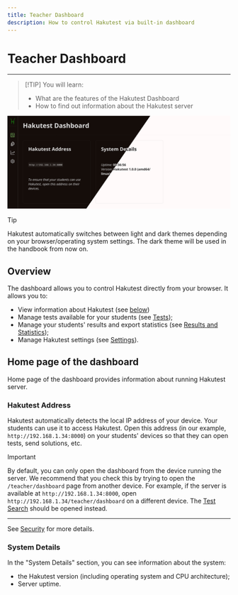 ```yaml
---
title: Teacher Dashboard
description: How to control Hakutest via built-in dashboard
---
```


# Teacher Dashboard

---

> [!TIP] You will learn:
>
> -   What are the features of the Hakutest Dashboard
> -   How to find out information about the Hakutest server

![Dashboard](./img/dashboard.png)

> [!TIP]
> Hakutest automatically switches between light and dark themes depending on
> your browser/operating system settings. The dark theme will be used in the
> handbook from now on.

## Overview

The dashboard allows you to control Hakutest directly from your browser. It
allows you to:

-   View information about Hakutest (see [below](#home-page-of-the-dashboard))
-   Manage tests available for your students (see [Tests](/handbook/guide/03-tests.md));
-   Manage your students' results and export statistics (see [Results and
    Statistics](/handbook/guide/04-results-and-statistics.md));
-   Manage Hakutest settings (see [Settings](/handbook/guide/05-settings.md)).

## Home page of the dashboard

Home page of the dashboard provides information about running Hakutest server.

### Hakutest Address

Hakutest automatically detects the local IP address of your device. Your
students can use it to access Hakutest. Open this address (in our example,
`http://192.168.1.34:8000`) on your students' devices so that they can open
tests, send solutions, etc.

> [!IMPORTANT]
> By default, you can only open the dashboard from the device running the
> server. We recommend that you check this by trying to open the
> `/teacher/dashboard` page from another device. For example, if the server is
> available at `http://192.168.1.34:8000`, open
> `http://192.168.1.34/teacher/dashboard` on a different device. The [Test
> Search](/handbook/guide/06-student-perspective#test-search) should be opened
> instead.
>
> ---
>
> See [Security](/handbook/advanced/01-security) for more details.

### System Details

In the "System Details" section, you can see information about the system:

-   the Hakutest version (including operating system and CPU architecture);
-   Server uptime.
